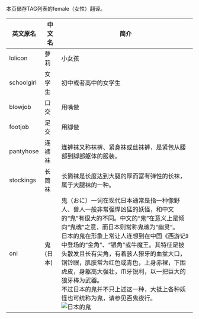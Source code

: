 本页储存TAG列表的female（女性）翻译。

| 英文原名 | 中文名 | 简介 |
| -------- | ---------------------- | ---------------------------------------- |
| lolicon | 萝莉 | 小女孩 |
| schoolgirl | 女学生 | 初中或者高中的女学生 |
| blowjob | 口交 | 用嘴做 |
| footjob | 足交 | 用脚做 |
| pantyhose | 连裤袜 | 连裤袜又称袜裤、紧身袜或丝袜裤，是紧包从腰部到脚部躯体的服装。 |
| stockings | 长筒袜 | 长筒袜是长度达到大腿的厚而富有弹性的长袜，属于大腿袜的一种。 |
| oni | 鬼 (日本) | 鬼（おに）一词在现代日本通常是指一种像野人、兽人一般非常强悍凶猛的妖怪，和中文的“鬼”有很大的不同。中文的“鬼”在意义上是倾向“鬼魂”之意，而日本则常称鬼魂为“幽灵”。<br>日本的鬼在形象上常让人连想到在中国《西游记》中登场的“金角”、“银角”或牛魔王。其特征是披头散发且长有尖角，有着骇人獠牙的血盆大口，铜铃眼，肌肤常为红色或青色，上身赤裸，下围虎皮，身躯高大强壮，爪牙锐利，以一把巨大的狼牙棒为武器。<br>不过日本的鬼并不只上述这一种，大抵上各种妖怪也可统称为鬼，请参见百鬼夜行。<br>![日本的鬼](https://upload.wikimedia.org/wikipedia/commons/thumb/f/fa/%E9%AC%BC%E5%B1%B1%E5%9C%B0%E7%8D%84PB060318.jpg/270px-%E9%AC%BC%E5%B1%B1%E5%9C%B0%E7%8D%84PB060318.jpg) |